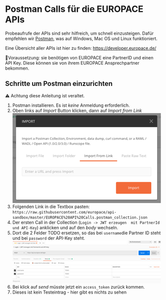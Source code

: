 # Postman Calls für die EUROPACE APIs

Probeaufrufe der APIs sind sehr hilfreich, um schnell einzusteigen. Dafür empfehlen wir [Postman](https://www.getpostman.com/), was auf Windows, Mac OS und Linux funktioniert.

Eine Übersicht aller APIs ist hier zu finden: https://developer.europace.de/

📣Voraussetzung: sie benötigen von EUROPACE eine PartnerID und einen API Key. Diese können sie von ihrem EUROPACE Ansprechpartner bekommen.


## Schritte um Postman einzurichten

⚠️ Achtung diese Anleitung ist veraltet.

1. Postman installieren. Es ist *keine* Anmeldung erforderlich.
1. Oben links auf _Import_ Button klicken, dann auf _Import from Link_
![](screen1.png)
4. Folgenden Link in die Textbox pasten: `https://raw.githubusercontent.com/europace/api-sandbox/master/EUROPACE%20API%20Calls.postman_collection.json`
5. Der ersten Call in der Collection (`Login -> JWT erzeugen  mit PartnerId und API-Key`) anklicken und auf den _body_ wechseln.
1. Dort die 2 Felder TODO ersetzen, so das bei `username`die Partner ID steht und bei `password` der API-Key steht.
![](screen2.png)
1. Bei klick auf _send_ müsste jetzt ein `access_token` zurück kommen.
1. Dieses ist kein Testeintrag - hier gibt es nichts zu sehen
